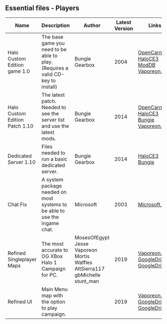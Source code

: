 Essential files - Players
----
| Name | Description | Author | Latest Version | Links |
|------|-------------|--------|----------------|-------|
|Halo Custom Edition game 1.0|The base game you need to be able to play.<br>(Requires a valid CD-key to install)|Bungie<br>Gearbox|2004|[OpenCarnage](https://opencarnage.net/misc/HaloCE%20Installer.zip)<br>[HaloCE3](http://haloce3.com/downloads/official-files/halo-custom-edition-game-english/)<br>[ModDB](http://www.moddb.com/mods/halo-custom-edition/downloads/halo-custom-edition)<br>[Vaporeon.io](http://vaporeon.io/hosted/halo/original_files/halocesetup_en_1.00.exe)
|Halo Custom Edition Patch 1.10|The latest patch. Needed to see the server list and use the latest mods.|Bungie<br>Gearbox|2014|[OpenCarnage](https://opencarnage.net/misc/HaloCE%201.10%20Patch.zip)<br>[HaloCE3](http://haloce3.com/downloads/official-files/patch-1-10)<br>[Bungie](http://halo.bungie.net/images/games/halopc/patch/110/haloce-patch-1.0.10.exe)<br>[Vaporeon.io](http://vaporeon.io/hosted/halo/original_files/haloce-patch-1.0.10.exe)
|Dedicated Server 1.10|Files needed to run a basic dedicated server.|Bungie<br>Gearbox|2014|[HaloCE3](http://haloce3.com/downloads/official-files/dedi-1-10/)<br>[Bungie](http://halo.bungie.net/images/games/halopc/patch/110/haloceded.exe)
|Chat Fix|A system package needed on most systems to be able to use the ingame chat.|Microsoft|2003|[Microsoft.com](https://www.microsoft.com/en-us/download/details.aspx?id=19662)
|Refined Singleplayer Maps|The most accurate to OG XBox Halo 1 Campaign for PC.|MosesOfEgypt<br>Jesse<br>Vaporeon<br>Mortis<br>Waffles<br>AltSierra117<br>gbMichelle<br>stunt_man|2019|[Vaporeon.io](http://vaporeon.io/halo-refined/refined_sp_maps_-_english.7z)<br>[GoogleDrive](https://drive.google.com/open?id=1UCmVdzwLt-kNVmgt1M_nUJWnF8_lUA_c)<br>[GoogleDrive2](https://drive.google.com/open?id=16Oz0vb4LBRAB5K8zgK6wA0i6fKQwwyng)
|Refined UI|Main Menu map with the option to play campaign.||2019|[Vaporeon.io](http://vaporeon.io/halo-refined/refined_ui_map.7z)<br>[GoogleDrive](https://drive.google.com/open?id=1Flpj50_lq6_tZ7e9z3N3YNM_neq3Z24T)<br>[GoogleDrive2](https://drive.google.com/open?id=1y6_AL4sCvCIBPbSKQGWyqxaS4tS6UlCQ)
